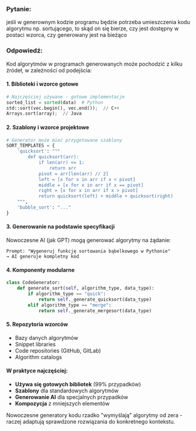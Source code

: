 ### Pytanie:

jeśli w generownym kodzie programu będzie potrzeba umieszczenia kodu algorytmu np. sortującego, to skąd on się bierze, czy jest dostępny w postaci wzorca, czy generowany jest na bieżąco

### Odpowiedź:

Kod algorytmów w programach generowanych może pochodzić z kilku źródeł, w zależności od podejścia:

#### 1. Biblioteki i wzorce gotowe
```python
# Najczęściej używane - gotowe implementacje
sorted_list = sorted(data)  # Python
std::sort(vec.begin(), vec.end());  // C++
Arrays.sort(array);  // Java
```

#### 2. Szablony i wzorce projektowe
```python
# Generator może mieć przygotowane szablony
SORT_TEMPLATES = {
    'quicksort': """
        def quicksort(arr):
            if len(arr) <= 1:
                return arr
            pivot = arr[len(arr) // 2]
            left = [x for x in arr if x < pivot]
            middle = [x for x in arr if x == pivot]
            right = [x for x in arr if x > pivot]
            return quicksort(left) + middle + quicksort(right)
    """,
    'bubble_sort': "..."
}
```

#### 3. Generowanie na podstawie specyfikacji

Nowoczesne AI (jak GPT) mogą generować algorytmy na żądanie:
```
Prompt: "Wygeneruj funkcję sortowania bąbelkowego w Pythonie"
→ AI generuje kompletny kod
```

#### 4. Komponenty modularne
```python
class CodeGenerator:
    def generate_sort(self, algorithm_type, data_type):
        if algorithm_type == "quick":
            return self._generate_quicksort(data_type)
        elif algorithm_type == "merge":
            return self._generate_mergesort(data_type)
```

#### 5. Repozytoria wzorców

- Bazy danych algorytmów
- Snippet libraries
- Code repositories (GitHub, GitLab)
- Algorithm catalogs

#### W praktyce najczęściej:

  - **Używa się gotowych bibliotek** (99% przypadków)
  - **Szablony** dla standardowych algorytmów
  - **Generowanie AI** dla specjalnych przypadków
  - **Kompozycja** z mniejszych elementów

Nowoczesne generatory kodu rzadko "wymyślają" algorytmy od zera - raczej adaptują sprawdzone rozwiązania do konkretnego kontekstu.

